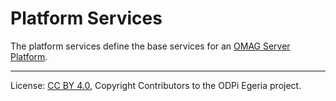 <!-- SPDX-License-Identifier: CC-BY-4.0 -->
<!-- Copyright Contributors to the ODPi Egeria project. -->

# Platform Services

The platform services define the base services for an
[OMAG Server Platform](../../../open-metadata-publication/website/omag-server).




----
License: [CC BY 4.0](https://creativecommons.org/licenses/by/4.0/),
Copyright Contributors to the ODPi Egeria project.